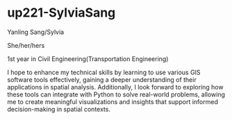 # up221-SylviaSang

Yanling Sang/Sylvia

She/her/hers

1st year in Civil Engineering(Transportation Engineering)

I hope to enhance my technical skills by learning to use various GIS software tools effectively, gaining a deeper understanding of their applications in spatial analysis. Additionally, I look forward to exploring how these tools can integrate with Python to solve real-world problems, allowing me to create meaningful visualizations and insights that support informed decision-making in spatial contexts.
